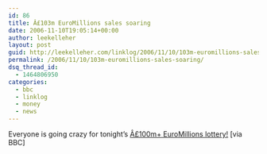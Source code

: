 ```yaml
---
id: 86
title: Â£103m EuroMillions sales soaring
date: 2006-11-10T19:05:14+00:00
author: leekelleher
layout: post
guid: http://leekelleher.com/linklog/2006/11/10/103m-euromillions-sales-soaring/
permalink: /2006/11/10/103m-euromillions-sales-soaring/
dsq_thread_id:
  - 1464806950
categories:
  - bbc
  - linklog
  - money
  - news
---
```

Everyone is going crazy for tonight&#8217;s [Â£100m+ EuroMillions lottery!](http://news.bbc.co.uk/1/hi/uk/6135562.stm) [via BBC]